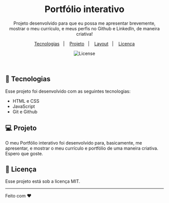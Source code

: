 <h1 align="center"> Portfólio interativo </h1>

<p align="center">
Projeto desenvolvido para que eu possa me apresentar brevemente, mostrar o meu currículo, e meus perfis no Github e LinkedIn, de maneira criativa!
</p>

<p align="center">
  <a href="#-tecnologias">Tecnologias</a>&nbsp;&nbsp;&nbsp;|&nbsp;&nbsp;&nbsp;
  <a href="https://0xguioliveira.github.io/portfolio/">Projeto</a>&nbsp;&nbsp;&nbsp;|&nbsp;&nbsp;&nbsp;
  <a href="#-layout">Layout</a>&nbsp;&nbsp;&nbsp;|&nbsp;&nbsp;&nbsp;
  <a href="#memo-licença">Licença</a>
</p>

<p align="center">
  <img alt="License" src="https://img.shields.io/static/v1?label=license&message=MIT&color=49AA26&labelColor=000000">
</p>

<br>

## 🚀 Tecnologias

Esse projeto foi desenvolvido com as seguintes tecnologias:

- HTML e CSS
- JavaScript
- Git e Github

## 💻 Projeto

O meu Portfólio interativo foi desenvolvido para, basicamente, me apresentar, e mostrar o meu currículo e portfólio de uma maneira criativa. Espero que goste.

## :memo: Licença

Esse projeto está sob a licença MIT.

---

Feito com ♥
